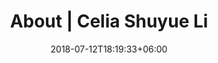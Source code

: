 ---
title: "About | Celia Shuyue Li"
date: 2018-07-12T18:19:33+06:00
intro_content_1: "Hi! I'm Celia, a product designer, web3 contributor, landscape architect, trader, and multimedia artist. I am primarily interested in creating human-centered and impactful experiences by integrating people, design, art, and technology."
intro_content_2: "As a designer, my projects engage in social-fi and game-fi combined DApps, investing and banking solutions for users in both web2 and web3 worlds. As an artist, my intellectual fascination is embodied in sychronization of senses, vibe and non-human agency with cross-pollinations from technology and metaverse."
intro_content_3: "I hold an MLAI degree from Harvard University Graduate School of Design and a bachelor's degree with distinction from Zhejiang University. I have practiced in the US, Europe, and China."
portrait_img : "http://cdn.celiasy.xyz/images/personal-pic/5%27.jpg"
---